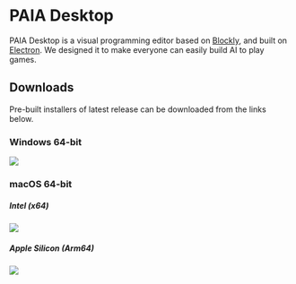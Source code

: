 # PAIA Desktop

PAIA Desktop is a visual programming editor based on [Blockly](https://github.com/google/blockly), and built on [Electron](https://github.com/electron/electron). We designed it to make everyone can easily build AI to play games.

## Downloads

Pre-built installers of latest release can be downloaded from the links below.

### Windows 64-bit

[![](https://img.shields.io/badge/EXE%20Installer-v3.0.0--beta.2-blue)](https://github.com/PAIA-Playful-AI-Arena/Paia-Desktop/releases/download/v3.0.0-beta.2/PAIA.Desktop-3.0.0-beta.2.Setup.exe)

### macOS 64-bit

##### Intel (x64)

[![](https://img.shields.io/badge/DMG%20Installer-v3.0.0--beta.2-red)](https://github.com/PAIA-Playful-AI-Arena/Paia-Desktop/releases/download/v3.0.0-beta.2/PAIA.Desktop-3.0.0-beta.2-x64.dmg)

##### Apple Silicon (Arm64)

[![](https://img.shields.io/badge/DMG%20Installer-v3.0.0--beta.2-red)](https://github.com/PAIA-Playful-AI-Arena/Paia-Desktop/releases/download/v3.0.0-beta.2/PAIA.Desktop-3.0.0-beta.2-arm64.dmg)
